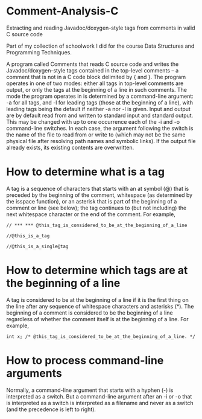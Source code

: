 # Comment-Analysis-C

Extracting and reading Javadoc/doxygen-style tags from comments in valid C source code

Part of my collection of schoolwork I did for the course Data Structures and Programming Techniques.

A program called Comments that reads C source code and writes the Javadoc/doxygen-style tags contained in the top-level comments – a comment that is not in a C code block delimited by { and }. 
The program operates in one of two modes: either all tags in top-level comments are output, or only the tags at the beginning of a line in such comments. The mode the program operates in is determined by a command-line argument: -a for all tags, and -l for leading tags (those at the beginning of a line), with leading tags being the default if neither -a nor -l is given. 
Input and output are by default read from and written to standard input and standard output. This may be changed with up to one occurrence each of the -i and -o command-line switches. 
In each case, the argument following the switch is the name of the file to read from or write to (which may not be the same physical file after resolving path names and symbolic links). If the output file already exists, its existing contents are overwritten.

# How to determine what is a tag
A tag is a sequence of characters that starts with an at symbol (@) that is preceded by the beginning of the comment, whitespace (as determined by the isspace function), or an asterisk that is part of the beginning of a comment or line (see below); the tag continues to (but not including) the next whitespace character or the end of the comment. For example,

    // *** *** @this_tag_is_considered_to_be_at_the_beginning_of_a_line
    
    //@this_is_a_tag
    
    //@this_is_a_single@tag
    

# How to determine which tags are at the beginning of a line
A tag is considered to be at the beginning of a line if it is the first thing on the line after any sequence of whitespace characters and asterisks (\*). The beginning of a comment is considered to be the beginning of a line regardless of whether the comment itself is at the beginning of a line. For example,
    
    int x; /* @this_tag_is_considered_to_be_at_the_beginning_of_a_line. */
  
# How to process command-line arguments
Normally, a command-line argument that starts with a hyphen (-) is interpreted as a switch. But a command-line argument after an -i or -o that is interpreted as a switch is interpreted as a filename and never as a switch (and the precedence is left to right). 
